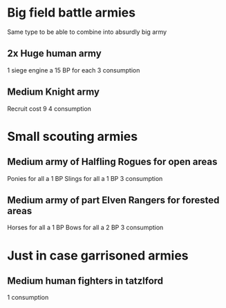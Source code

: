 # Big field battle armies
Same type to be able to combine into absurdly big army

## 2x Huge human army
1 siege engine a 15 BP for each
3 consumption

## Medium Knight army
Recruit cost 9
4 consumption

# Small scouting armies

## Medium army of Halfling Rogues for open areas
Ponies for all a 1 BP
Slings for all a 1 BP
3 consumption

## Medium army of part Elven Rangers for forested areas
Horses for all a 1 BP
Bows for all a 2 BP
3 consumption

# Just in case garrisoned armies

## Medium human fighters in tatzlford
1 consumption
